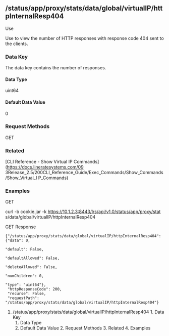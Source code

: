 ## /status/app/proxy/stats/data/global/virtualIP/httpInternalResp404

Use

Use to view the number of HTTP responses with response code 404 sent to the
clients.

### Data Key

The data key contains the number of responses.

#### Data Type

uint64

#### Default Data Value

0

### Request Methods

GET

### Related

[CLI Reference - Show Virtual IP Commands](https://docs.lineratesystems.com/09
3Release_2.5/200CLI_Reference_Guide/Exec_Commands/Show_Commands/Show_Virtual_I
P_Commands)

### Examples

GET

curl -b cookie.jar -k https://10.1.2.3:8443/lrs/api/v1.0/status/app/proxy/stat
s/data/global/virtualIP/httpInternalResp404

GET Response

    
    {"/status/app/proxy/stats/data/global/virtualIP/httpInternalResp404": {"data": 0,
                                                                            "default": False,
                                                                            "defaultAllowed": False,
                                                                            "deleteAllowed": False,
                                                                            "numChildren": 0,
                                                                            "type": "uint64"},
     "httpResponseCode": 200,
     "recurse": False,
     "requestPath": "/status/app/proxy/stats/data/global/virtualIP/httpInternalResp404"}
    

  1. /status/app/proxy/stats/data/global/virtualIP/httpInternalResp404
    1. Data Key
      1. Data Type
      2. Default Data Value
    2. Request Methods
    3. Related
    4. Examples

